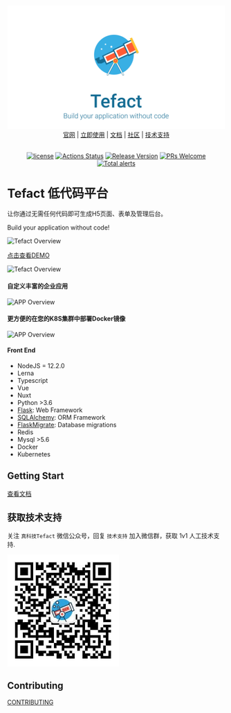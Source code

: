 <div align="center">
  <img src="./admin/src/assets/images/logo-banner.png">
</div>
<div align="center">
  <a href="https://tefact.com">官网</a> | 
  <a href="https://saas.tefact.com">立即使用</a> | 
  <a href="https://tefact.com/docs">文档</a> | 
  <a href="https://tefact.com/docs/join-us">社区</a> | 
  <a href="https://tefact.com/docs/join-us">技术支持</a>
</div>

<br />

<div align="center">

  [![license](https://img.shields.io/badge/license-MIT-brightgreen.svg?style=flat)](https://github.com/Tefact/tefact-saas)
  [![Actions Status](https://github.com/tefact/tefact-saas/workflows/deploy/badge.svg)](https://github.com/tefact/tefact-saas/actions)
  [![Release Version](https://img.shields.io/badge/release-0.0.1-green.svg)](https://github.com/Tefact/tefact-saas/releases)
  [![PRs Welcome](https://img.shields.io/badge/PRs-welcome-brightgreen.svg)](https://github.com/Tefact/tefact-saas/pulls)
  [![Total alerts](https://img.shields.io/lgtm/alerts/g/Tefact/tefact-saas.svg?logo=lgtm&logoWidth=18)](https://lgtm.com/projects/g/Tefact/tefact-saas/alerts/)

</div>

# Tefact 低代码平台


让你通过无需任何代码即可生成H5页面、表单及管理后台。

Build your application without code!

![Tefact Overview](./docs/images/editor.png)

[点击查看DEMO](http://saas.tefact.com)

![Tefact Overview](./docs/images/home-page.png)

#### 自定义丰富的企业应用

![APP Overview](./docs/images/app.png)

#### 更方便的在您的K8S集群中部署Docker镜像

![APP Overview](./docs/images/k8s.png)

#### Front End

- NodeJS = 12.2.0
- Lerna
- Typescript
- Vue
- Nuxt
- Python >3.6
- [Flask](https://www.palletsprojects.com/p/flask/): Web Framework
- [SQLAlchemy](https://github.com/pallets/flask-sqlalchemy): ORM Framework
- [FlaskMigrate](https://github.com/miguelgrinberg/Flask-Migrate): Database migrations
- Redis
- Mysql >5.6
- Docker
- Kubernetes

## Getting Start

[查看文档](https://tefact.com/docs/getting-start)

## 获取技术支持

关注 `真科技Tefact` 微信公众号，回复 `技术支持` 加入微信群，获取 1v1 人工技术支持.

![qrcode](./docs/images/qrcode.jpg)

## Contributing

[CONTRIBUTING](./CONTRIBUTING.md)
